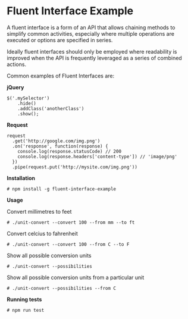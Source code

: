# Fluent Interface Example

A fluent interface is a form of an API that allows chaining methods to simplify common activities, especially where 
multiple operations are executed or options are specified in series.

Ideally fluent interfaces should only be employed where readability is improved when the API is frequently leveraged as
a series of combined actions.

Common examples of Fluent Interfaces are:

**jQuery**

    $('.mySelector')
        .hide()
        .addClass('anotherClass')
        .show();
        
**Request**

    request
      .get('http://google.com/img.png')
      .on('response', function(response) {
        console.log(response.statusCode) // 200
        console.log(response.headers['content-type']) // 'image/png'
      })
      .pipe(request.put('http://mysite.com/img.png'))
      
**Installation**

    # npm install -g fluent-interface-example
          
**Usage**

Convert millimetres to feet

    # ./unit-convert --convert 100 --from mm --to ft
    
Convert celcius to fahrenheit 

    # ./unit-convert --convert 100 --from C --to F
    
Show all possible conversion units

    # ./unit-convert --possibilities
    
Show all possible conversion units from a particular unit

    # ./unit-convert --possibilities --from C
    
**Running tests**

    # npm run test